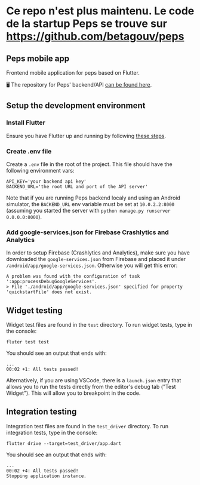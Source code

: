 # Ce repo n'est plus maintenu. Le code de la startup Peps se trouve sur  https://github.com/betagouv/peps

## Peps mobile app

Frontend mobile application for peps based on Flutter.

🖥️ The repository for Peps' backend/API [can be found here](https://github.com/betagouv/peps).

## Setup the development environment

### Install Flutter

Ensure you have Flutter up and running by following [these steps](https://flutter.dev/docs/get-started/install).

### Create .env file

Create a ```.env``` file in the root of the project. This file should have the following environment vars:

```
API_KEY='your backend api key'
BACKEND_URL='the root URL and port of the API server'
```

Note that if you are running Peps backend localy and using an Android simulator, the ```BACKEND_URL``` env variable must be set at ```10.0.2.2:8000``` (assuming you started the server with ```python manage.py runserver 0.0.0.0:8000```).

### Add google-services.json for Firebase Crashlytics and Analytics

In order to setup Firebase (Crashlytics and Analytics), make sure you have downloaded the ```google-services.json``` from Firebase and placed it under ```/android/app/google-services.json```. Otherwise you will get this error:

```
A problem was found with the configuration of task ':app:processDebugGoogleServices'.
> File './android/app/google-services.json' specified for property 'quickstartFile' does not exist.
```

## Widget testing

Widget test files are found in the ```test``` directory. To run widget tests, type in the console:

```
fluter test test
```

You should see an output that ends with:

```
...
00:02 +1: All tests passed!
```

Alternatively, if you are using VSCode, there is a ```launch.json``` entry that allows you to run the tests directly from the editor's debug tab ("Test Widget"). This will allow you to breakpoint in the code.

## Integration testing

Integration test files are found in the ```test_driver``` directory. To run integration tests, type in the console:

```
flutter drive --target=test_driver/app.dart
```

You should see an output that ends with:

```
...
00:02 +4: All tests passed!
Stopping application instance.
```

